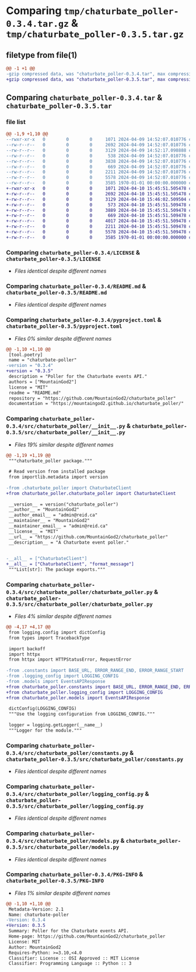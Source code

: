 # Comparing `tmp/chaturbate_poller-0.3.4.tar.gz` & `tmp/chaturbate_poller-0.3.5.tar.gz`

## filetype from file(1)

```diff
@@ -1 +1 @@
-gzip compressed data, was "chaturbate_poller-0.3.4.tar", max compression
+gzip compressed data, was "chaturbate_poller-0.3.5.tar", max compression
```

## Comparing `chaturbate_poller-0.3.4.tar` & `chaturbate_poller-0.3.5.tar`

### file list

```diff
@@ -1,9 +1,10 @@
--rwxr-xr-x   0        0        0     1071 2024-04-09 14:52:07.010776 chaturbate_poller-0.3.4/LICENSE
--rw-r--r--   0        0        0     2692 2024-04-09 14:52:07.010776 chaturbate_poller-0.3.4/README.md
--rw-r--r--   0        0        0     3129 2024-04-09 14:52:17.098888 chaturbate_poller-0.3.4/pyproject.toml
--rw-r--r--   0        0        0      538 2024-04-09 14:52:07.010776 chaturbate_poller-0.3.4/src/chaturbate_poller/__init__.py
--rw-r--r--   0        0        0     3838 2024-04-09 14:52:07.010776 chaturbate_poller-0.3.4/src/chaturbate_poller/chaturbate_poller.py
--rw-r--r--   0        0        0      669 2024-04-09 14:52:07.010776 chaturbate_poller-0.3.4/src/chaturbate_poller/constants.py
--rw-r--r--   0        0        0     2211 2024-04-09 14:52:07.010776 chaturbate_poller-0.3.4/src/chaturbate_poller/logging_config.py
--rw-r--r--   0        0        0     5578 2024-04-09 14:52:07.010776 chaturbate_poller-0.3.4/src/chaturbate_poller/models.py
--rw-r--r--   0        0        0     3585 1970-01-01 00:00:00.000000 chaturbate_poller-0.3.4/PKG-INFO
+-rwxr-xr-x   0        0        0     1071 2024-04-10 15:45:51.505478 chaturbate_poller-0.3.5/LICENSE
+-rw-r--r--   0        0        0     2692 2024-04-10 15:45:51.505478 chaturbate_poller-0.3.5/README.md
+-rw-r--r--   0        0        0     3129 2024-04-10 15:46:02.509504 chaturbate_poller-0.3.5/pyproject.toml
+-rw-r--r--   0        0        0      573 2024-04-10 15:45:51.509478 chaturbate_poller-0.3.5/src/chaturbate_poller/__init__.py
+-rw-r--r--   0        0        0     3889 2024-04-10 15:45:51.509478 chaturbate_poller-0.3.5/src/chaturbate_poller/chaturbate_poller.py
+-rw-r--r--   0        0        0      669 2024-04-10 15:45:51.509478 chaturbate_poller-0.3.5/src/chaturbate_poller/constants.py
+-rw-r--r--   0        0        0     4017 2024-04-10 15:45:51.509478 chaturbate_poller-0.3.5/src/chaturbate_poller/format_messages.py
+-rw-r--r--   0        0        0     2211 2024-04-10 15:45:51.509478 chaturbate_poller-0.3.5/src/chaturbate_poller/logging_config.py
+-rw-r--r--   0        0        0     5578 2024-04-10 15:45:51.509478 chaturbate_poller-0.3.5/src/chaturbate_poller/models.py
+-rw-r--r--   0        0        0     3585 1970-01-01 00:00:00.000000 chaturbate_poller-0.3.5/PKG-INFO
```

### Comparing `chaturbate_poller-0.3.4/LICENSE` & `chaturbate_poller-0.3.5/LICENSE`

 * *Files identical despite different names*

### Comparing `chaturbate_poller-0.3.4/README.md` & `chaturbate_poller-0.3.5/README.md`

 * *Files identical despite different names*

### Comparing `chaturbate_poller-0.3.4/pyproject.toml` & `chaturbate_poller-0.3.5/pyproject.toml`

 * *Files 0% similar despite different names*

```diff
@@ -1,10 +1,10 @@
 [tool.poetry]
 name = "chaturbate-poller"
-version = "0.3.4"
+version = "0.3.5"
 description = "Poller for the Chaturbate events API."
 authors = ["MountainGod2"]
 license = "MIT"
 readme = "README.md"
 repository = "https://github.com/MountainGod2/chaturbate_poller"
 documentation = "https://mountaingod2.github.io/chaturbate_poller/"
```

### Comparing `chaturbate_poller-0.3.4/src/chaturbate_poller/__init__.py` & `chaturbate_poller-0.3.5/src/chaturbate_poller/__init__.py`

 * *Files 19% similar despite different names*

```diff
@@ -1,19 +1,19 @@
 """chaturbate_poller package."""
 
 # Read version from installed package
 from importlib.metadata import version
 
-from .chaturbate_poller import ChaturbateClient
+from chaturbate_poller.chaturbate_poller import ChaturbateClient
 
 __version__ = version("chaturbate_poller")
 __author__ = "MountainGod2"
 __author_email__ = "admin@reid.ca"
 __maintainer__ = "MountainGod2"
 __maintainer_email__ = "admin@reid.ca"
 __license__ = "MIT"
 __url__ = "https://github.com/MountainGod2/chaturbate_poller"
 __description__ = "A Chaturbate event poller."
 
 
-__all__ = ["ChaturbateClient"]
+__all__ = ["ChaturbateClient", "format_message"]
 """List[str]: The package exports."""
```

### Comparing `chaturbate_poller-0.3.4/src/chaturbate_poller/chaturbate_poller.py` & `chaturbate_poller-0.3.5/src/chaturbate_poller/chaturbate_poller.py`

 * *Files 4% similar despite different names*

```diff
@@ -4,17 +4,17 @@
 from logging.config import dictConfig
 from types import TracebackType
 
 import backoff
 import httpx
 from httpx import HTTPStatusError, RequestError
 
-from .constants import BASE_URL, ERROR_RANGE_END, ERROR_RANGE_START
-from .logging_config import LOGGING_CONFIG
-from .models import EventsAPIResponse
+from chaturbate_poller.constants import BASE_URL, ERROR_RANGE_END, ERROR_RANGE_START
+from chaturbate_poller.logging_config import LOGGING_CONFIG
+from chaturbate_poller.models import EventsAPIResponse
 
 dictConfig(LOGGING_CONFIG)
 """Use the logging configuration from LOGGING_CONFIG."""
 
 logger = logging.getLogger(__name__)
 """Logger for the module."""
```

### Comparing `chaturbate_poller-0.3.4/src/chaturbate_poller/constants.py` & `chaturbate_poller-0.3.5/src/chaturbate_poller/constants.py`

 * *Files identical despite different names*

### Comparing `chaturbate_poller-0.3.4/src/chaturbate_poller/logging_config.py` & `chaturbate_poller-0.3.5/src/chaturbate_poller/logging_config.py`

 * *Files identical despite different names*

### Comparing `chaturbate_poller-0.3.4/src/chaturbate_poller/models.py` & `chaturbate_poller-0.3.5/src/chaturbate_poller/models.py`

 * *Files identical despite different names*

### Comparing `chaturbate_poller-0.3.4/PKG-INFO` & `chaturbate_poller-0.3.5/PKG-INFO`

 * *Files 1% similar despite different names*

```diff
@@ -1,10 +1,10 @@
 Metadata-Version: 2.1
 Name: chaturbate-poller
-Version: 0.3.4
+Version: 0.3.5
 Summary: Poller for the Chaturbate events API.
 Home-page: https://github.com/MountainGod2/chaturbate_poller
 License: MIT
 Author: MountainGod2
 Requires-Python: >=3.10,<4.0
 Classifier: License :: OSI Approved :: MIT License
 Classifier: Programming Language :: Python :: 3
```

